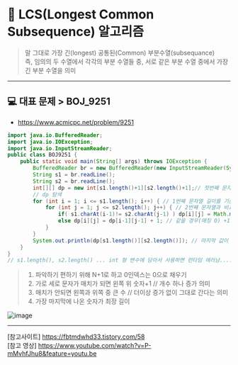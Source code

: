 # 🔹 LCS(Longest Common Subsequence) 알고리즘
> 말 그대로 가장 긴(longest) 공통된(Common) 부분수열(subsequance)     
> 즉, 임의의 두 수열에서 각각의 부분 수열들 중, 서로 같은 부분 수열 중에서 가장 긴 부분 수열을 의미   

---   
## 💻 대표 문제 > BOJ_9251   
- https://www.acmicpc.net/problem/9251     

```java
import java.io.BufferedReader;
import java.io.IOException;
import java.io.InputStreamReader;
public class BOJ9251 {
    public static void main(String[] args) throws IOException {
        BufferedReader br = new BufferedReader(new InputStreamReader(System.in));
        String s1 = br.readLine();
        String s2 = br.readLine();
        int[][] dp = new int[s1.length()+1][s2.length()+1];// 첫번째 문자열 길이 X 두번째 문자열 길이 -> 1인덱스부터 사용...
        // dp 탐색
        for (int i = 1; i <= s1.length(); i++) { // 1번째 문자열 길이를 기준으로
            for (int j = 1; j <= s2.length(); j++) { // 2번째 문자열과 비교
                if( s1.charAt(i-1)!= s2.charAt(j-1) ) dp[i][j] = Math.max(dp[i][j-1],dp[i-1][j]); // 다를 경우(매칭 X) 둘 중 큰수
                else dp[i][j] = dp[i-1][j-1] + 1; // 같을 경우(매칭 O) +1 증가
            }
        }
        System.out.println(dp[s1.length()][s2.length()]); // 마지막 값이 최장 길이
    }
} 
// s1.length(), s2.length() ... int 형 변수에 담아서 사용하면 런타임 에러남.... 
```     
> 1. 파악하기 편하기 위해 N+1로 하고 0인덱스는 0으로 채우기   
> 2. 가로 세로 문자가 매치가 되면 왼쪽 위 숫자+1 // 개수 하나 증가 의미    
> 3. 매치가 안되면 왼쪽과 위쪽 중 큰 수 // 더이상 증가 없이 그대로 간다는 의미    
> 4. 가장 마지막에 나온 숫자가 최장 길이   

![image](https://user-images.githubusercontent.com/72757829/104224700-b1c9a600-5488-11eb-86f6-b4ebf5fd5969.png)   
  
----    
[참고사이트] https://fbtmdwhd33.tistory.com/58      
[참고 영상] https://www.youtube.com/watch?v=P-mMvhfJhu8&feature=youtu.be   

